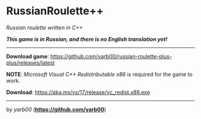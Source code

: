 # RussianRoulette++
*Russian roulette written in C++*

***This game is in Russian, and there is no English translation yet!***

-----

**Download game**: https://github.com/yarb00/russian-roulette-plus-plus/releases/latest


**NOTE**: *Microsoft Visual C++ Redistributable x86* is required for the game to work.

**Download**: https://aka.ms/vs/17/release/vc_redist.x86.exe

-----

by *yarb00* (**https://github.com/yarb00**)
